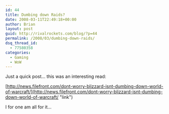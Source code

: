 ```yaml
---
id: 44
title: Dumbing down Raids?
date: 2008-03-11T22:49:18+00:00
author: Brian
layout: post
guid: http://rivalrockets.com/blog/?p=44
permalink: /2008/03/dumbing-down-raids/
dsq_thread_id:
  - 77580358
categories:
  - Gaming
  - WoW
---
```

Just a quick post&#8230; this was an interesting read:

[http://news.filefront.com/dont-worry-blizzard-isnt-dumbing-down-world-of-warcraft/](http://news.filefront.com/dont-worry-blizzard-isnt-dumbing-down-world-of-warcraft/ "link")

I for one am all for it&#8230;